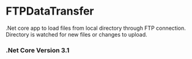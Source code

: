 # FTPDataTransfer
.Net core app to load files from local directory through FTP connection. Directory is watched for new files or changes to upload.

### .Net Core Version 3.1
